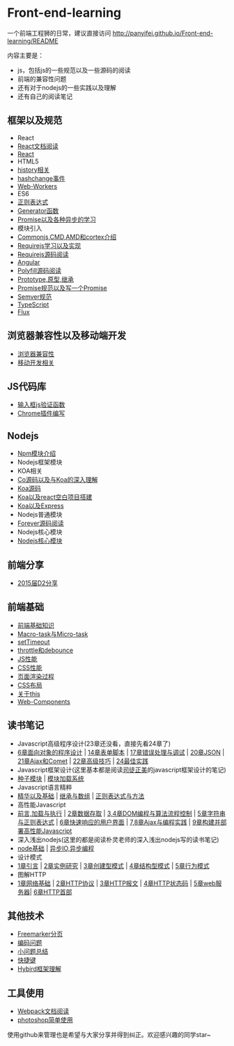 # Front-end-learning
一个前端工程狮的日常，建议直接访问 http://panyifei.github.io/Front-end-learning/README

内容主要是：

- js，包括js的一些规范以及一些源码的阅读
- 前端的兼容性问题
- 还有对于nodejs的一些实践以及理解
- 还有自己的阅读笔记

## 框架以及规范
- React
 - [React文档阅读][71]
 - [React][20]
- HTML5
 - [history相关][4]
 - [hashchange事件][7]
 - [Web-Workers][63]
- ES6
 - [正则表达式][14]
 - [Generator函数][19]
 - [Promise以及各种异步的学习][3]
- 模块引入
 - [Commonjs,CMD,AMD和cortex介绍][1]
 - [Requirejs学习以及实现][64]
 - [Requirejs源码阅读][65]
- [Angular][30]
- [Polyfill源码阅读][33]
- [Prototype,原型,继承][35]
- [Promise规范以及写一个Promise][46]
- [Semver规范][47]
- [TypeScript][66]
- [Flux][76]


## 浏览器兼容性以及移动端开发
- [浏览器兼容性][8]
- [移动开发相关][9]

## JS代码库
- [输入框js验证函数][17]
- [Chrome插件编写][25]

## Nodejs
- [Npm模块介绍][29]
- Nodejs框架模块
 - KOA相关
 - [Co源码以及与Koa的深入理解][39]
 - [Koa源码][42]
 - [Koa以及react空白项目搭建][28]
 - [Koa以及Express][27]
- Nodejs普通模块
 - [Forever源码阅读][31]
- Nodejs核心模块
 - [Nodejs核心模块][32]

## 前端分享
- [2015届D2分享][38]

## 前端基础
- [前端基础知识][44]
- [Macro-task与Micro-task][48]
- [setTimeout][49]
- [throttle和debounce][56]
- [JS性能][59]
- [CSS性能][52]
- [页面渲染过程][53]
- [CSS布局][54]
- [关于this][69]
- [Web-Components][73]

## 读书笔记
- Javascript高级程序设计(23章还没看，直接先看24章了)
 - [6章面向对象的程序设计][51] | [14章表单脚本][21] | [17章错误处理与调试][23] | [20章JSON][24] | [21章Ajax和Comet][26] | [22章高级技巧][36] | [24最佳实践][57]
- Javascript框架设计(这里基本都是阅读[司徒正美](https://github.com/RubyLouvre)的javascript框架设计的笔记)
 - [种子模块][5] | [模块加载系统][11]
- Javascript语言精粹
 - [精华以及基础][50] | [继承与数组][55] | [正则表达式与方法][58]
- 高性能Javascript
 - [前言,加载与执行][60] | [2章数据存取][61] | [3,4章DOM编程与算法流程控制][62] | [5章字符串与正则表达式][67] | [6章快速响应的用户界面][68] | [7,8章Ajax与编程实践][70] | [9章构建并部署高性能Javascript][74]
- 深入浅出nodejs(这里的都是阅读朴灵老师的深入浅出nodejs写的读书笔记)
 - [node基础][43] | [异步IO,异步编程][45]
- 设计模式
 - [1章引言][75] | [2章实例研究][77] | [3章创建型模式][78] | [4章结构型模式][84] | [5章行为模式][85]
- 图解HTTP
 - [1章网络基础][72] | [2章HTTP协议][79] | [3章HTTP报文][80] | [4章HTTP状态码][81] | [5章web服务器][82]| [6章HTTP首部][83]

## 其他技术
- [Freemarker分页][40]
- [编码问题][15]
- [小问题总结][16]
- [快捷键][22]
- [Hybird框架理解][37]

## 工具使用
- [Webpack文档阅读][86]
- [photoshop简单使用][12]

使用github来管理也是希望与大家分享并得到纠正。欢迎感兴趣的同学star~

[1]:./框架以及规范/模块引入/Commonjs,CMD,AMD和cortex介绍.md
[3]:./框架以及规范/ECMAScript6/Promise以及各种异步的学习.md
[4]:./框架以及规范/HTML5/history相关.md
[5]:./读书笔记/Javascript框架设计/种子模块.md
[6]:./其他技术/Markdown使用心得.md
[7]:./框架以及规范/HTML5/hashchange事件.md
[8]:./浏览器兼容性以及移动端开发/浏览器兼容性.md
[9]:./浏览器兼容性以及移动端开发/移动开发相关.md
[10]:./工具使用/Chrome,Sublime插件推荐.md
[11]:./读书笔记/Javascript框架设计/模块加载系统.md
[12]:./工具使用/photoshop简单使用.md
[14]:./框架以及规范/ECMAScript6/正则表达式.md
[15]:./其他技术/编码问题.md
[16]:./其他技术/小问题总结.md
[17]:./JS代码库/输入框js验证函数.md
[18]:./其他技术/Cookie，Session，Localstorage.md
[19]:./框架以及规范/ECMAScript6/Generator函数.md
[20]:./框架以及规范/React/React.md
[21]:./读书笔记/Javascript高级程序设计/14章表单脚本.md
[22]:./其他技术/快捷键.md
[23]:./读书笔记/Javascript高级程序设计/17错误处理与调试.md
[24]:./读书笔记/Javascript高级程序设计/20JSON.md
[25]:./JS代码库/Chrome插件编写.md
[26]:./读书笔记/Javascript高级程序设计/21Ajax和Comet.md
[27]:./Nodejs/Nodejs框架模块/Koa以及Express.md
[28]:./Nodejs/Nodejs框架模块/Koa以及react空白项目搭建.md
[29]:./Nodejs/Npm模块.md
[30]:./框架以及规范/Angular.md
[31]:./Nodejs/Nodejs普通模块/Forever源码阅读.md
[32]:./Nodejs/Nodejs核心模块/Nodejs核心模块.md
[33]:./框架以及规范/Polyfill源码阅读.md
[34]:./工具使用/Atom.md
[35]:./框架以及规范/Prototype,原型链,继承.md
[36]:./读书笔记/Javascript高级程序设计/22高级技巧.md
[37]:./其他技术/Hybird框架理解.md
[38]:./前端分享/2015届D2分享.md
[39]:./Nodejs/Nodejs框架模块/Co源码以及与Koa的深入理解.md
[40]:./其他技术/Freemarker分页.md
[41]:./React/React,Redux实战.md
[42]:./Nodejs/Nodejs框架模块/Koa源码.md
[43]:./读书笔记/深入浅出nodejs/node基础.md
[44]:./前端基础/前端基础知识.md
[45]:./读书笔记/深入浅出nodejs/异步IO,异步编程.md
[46]:./框架以及规范/Promise.md
[47]:./框架以及规范/Semver规范.md
[48]:./前端基础/Macro-task与Micro-task.md
[49]:./前端基础/setTimeout.md
[50]:./读书笔记/Javascript语言精粹/精华以及基础.md
[51]:./读书笔记/Javascript高级程序设计/6章面向对象的程序设计.md
[52]:./前端基础/CSS性能.md
[53]:./前端基础/页面渲染过程.md
[54]:./前端基础/CSS布局.md
[55]:./读书笔记/Javascript语言精粹/继承与数组.md
[56]:./前端基础/throttle和debounce.md
[57]:./读书笔记/Javascript高级程序设计/24最佳实践.md
[58]:./读书笔记/Javascript语言精粹/正则表达式与方法.md
[59]:./前端基础/JS性能.md
[60]:./读书笔记/高性能Javascript/前言，加载与执行.md
[61]:./读书笔记/高性能Javascript/2章数据存取.md
[62]:./读书笔记/高性能Javascript/3,4章DOM编程与算法流程控制.md
[63]:./框架以及规范/HTML5/Web-Workers.md
[64]:./框架以及规范/模块引入/Requirejs学习以及实现.md
[65]:./框架以及规范/模块引入/Requirejs源码阅读.md
[66]:./框架以及规范/TypeScript.md
[67]:./读书笔记/高性能Javascript/5章字符串和正则表达式.md
[68]:./读书笔记/高性能Javascript/6章快速响应的用户界面.md
[69]:./前端基础/关于this.md
[70]:./读书笔记/高性能Javascript/7,8章Ajax与编程实践.md
[71]:./框架以及规范/React/React文档阅读.md
[72]:./读书笔记/图解HTTP/1章网络基础.md
[73]:./前端基础/Web-Components.md
[74]:./读书笔记/高性能Javascript/9章构建并部署高性能Javascript.md
[75]:./读书笔记/设计模式/1章引言.md
[76]:./框架以及规范/Flux.md
[77]:./读书笔记/设计模式/2章实例研究.md
[78]:./读书笔记/设计模式/3章创建型模式.md
[79]:./读书笔记/图解HTTP/2章HTTP协议.md
[80]:./读书笔记/图解HTTP/3章HTTP报文.md
[81]:./读书笔记/图解HTTP/4章HTTP状态码.md
[82]:./读书笔记/图解HTTP/5章web服务器.md
[83]:./读书笔记/图解HTTP/6章HTTP首部.md
[84]:./读书笔记/设计模式/4章结构型模式.md
[85]:./读书笔记/设计模式/5章行为模式.md
[86]:./工具使用/Webpack文档阅读.md
